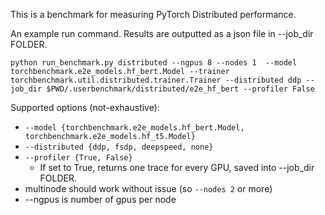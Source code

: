 This is a benchmark for measuring PyTorch Distributed performance. 

An example run command. Results are outputted as a json file in --job_dir FOLDER.
```
python run_benchmark.py distributed --ngpus 8 --nodes 1  --model torchbenchmark.e2e_models.hf_bert.Model --trainer torchbenchmark.util.distributed.trainer.Trainer --distributed ddp --job_dir $PWD/.userbenchmark/distributed/e2e_hf_bert --profiler False
```
Supported options (not-exhaustive):
* `--model {torchbenchmark.e2e_models.hf_bert.Model, torchbenchmark.e2e_models.hf_t5.Model}`  
* `--distributed {ddp, fsdp, deepspeed, none}`
* `--profiler {True, False}`
  * If set to True, returns one trace for every GPU, saved into --job_dir FOLDER.
* multinode should work without issue (so `--nodes 2` or more)
* --ngpus is number of gpus per node
